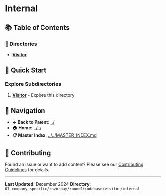 # Internal

## 📚 Table of Contents

### 📁 Directories

- **[Visitor](visitor/)**

## 🚀 Quick Start

### Explore Subdirectories
1. **[Visitor](visitor/)** - Explore this directory

## 🔗 Navigation

- **← Back to Parent**: [../](../)
- **🏠 Home**: [../../](../..)
- **📋 Master Index**: [../../MASTER_INDEX.md](../..MASTER_INDEX.md)

## 🤝 Contributing

Found an issue or want to add content? Please see our [Contributing Guidelines](../../CONTRIBUTING.md) for details.

---

**Last Updated**: December 2024
**Directory**: `07_company_specific/razorpay/round1/codebase/visitor/internal`
